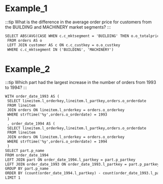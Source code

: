 # Example\_1

:::tip
What is the difference in the average order price for customers from the BUILDING and MACHINERY market segments?
:::

```txt
SELECT ABS(AVG(CASE WHEN c.c_mktsegment = 'BUILDING' THEN o.o_totalprice END) - AVG(CASE WHEN c.c_mktsegment = 'MACHINERY' THEN o.o_totalprice END)) AS diff_in_avg_order_price
 FROM orders AS o
 LEFT JOIN customer AS c ON c.c_custkey = o.o_custkey
 WHERE c.c_mktsegment IN ('BUILDING', 'MACHINERY')
```

# Example\_2

:::tip
Which part had the largest increase in the number of orders from 1993 to 1994?
:::

```txt
WITH order_date_1993 AS (
 SELECT lineitem.l_orderkey,lineitem.l_partkey,orders.o_orderdate
 FROM lineitem
 JOIN orders ON lineitem.l_orderkey = orders.o_orderkey
 WHERE strftime('%y',orders.o_orderdate) = 1993
 )
 , order_date_1994 AS (
 SELECT lineitem.l_orderkey,lineitem.l_partkey,orders.o_orderdate
 FROM lineitem
 JOIN orders ON lineitem.l_orderkey = orders.o_orderkey
 WHERE strftime('%y',orders.o_orderdate) = 1994
 )
SELECT part.p_name
FROM order_date_1994
LEFT JOIN part ON order_date_1994.l_partkey = part.p_partkey
LEFT JOIN order_date_1993 ON order_date_1993.l_partkey = part.p_partkey
GROUP BY part.p_name
ORDER BY (count(order_date_1994.l_partkey) - count(order_date_1993.l_partkey))  DESC
LIMIT 1
```